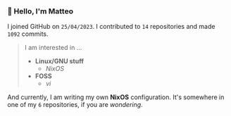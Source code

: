 ### 👋 Hello, I'm Matteo

I joined GitHub on `25/04/2023`.
I contributed to `14` repositories and made `1092` commits.

> I am interested in ...
> 
> - **Linux/GNU stuff**
>     - *NixOS*
> - **FOSS**
>   - *vi*

And currently, I am writing my own **NixOS** configuration. It's somewhere in one of my `6` repositories, if you are *wondering*.
